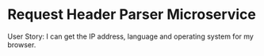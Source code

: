 # Request Header Parser Microservice

User Story: I can get the IP address, language and operating system for my browser.